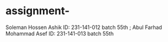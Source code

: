 # assignment-
Soleman Hossen Ashik ID: 231-141-012 batch 55th ; Abul Farhad Mohammad Asef ID: 231-141-013 batch 55th 
